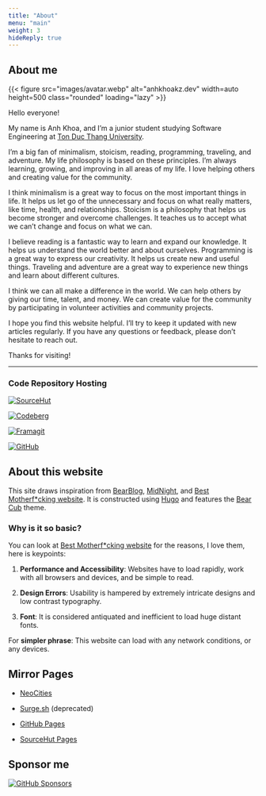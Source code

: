 ```yaml
---
title: "About"
menu: "main"
weight: 3
hideReply: true
---
```


## About me

{{< figure src="images/avatar.webp" alt="anhkhoakz.dev"  width=auto height=500
class="rounded" loading="lazy" >}}

Hello everyone!

My name is Anh Khoa, and I’m a junior student studying Software Engineering at
[Ton Duc Thang University](https://tdtu.edu.vn/).

I’m a big fan of minimalism, stoicism, reading, programming, traveling, and
adventure. My life philosophy is based on these principles. I’m always learning,
growing, and improving in all areas of my life. I love helping others and
creating value for the community.

I think minimalism is a great way to focus on the most important things in life.
It helps us let go of the unnecessary and focus on what really matters, like
time, health, and relationships. Stoicism is a philosophy that helps us become
stronger and overcome challenges. It teaches us to accept what we can’t change
and focus on what we can.

I believe reading is a fantastic way to learn and expand our knowledge. It helps
us understand the world better and about ourselves. Programming is a great way
to express our creativity. It helps us create new and useful things. Traveling
and adventure are a great way to experience new things and learn about different
cultures.

I think we can all make a difference in the world. We can help others by giving
our time, talent, and money. We can create value for the community by
participating in volunteer activities and community projects.

I hope you find this website helpful. I’ll try to keep it updated with new
articles regularly. If you have any questions or feedback, please don’t hesitate
to reach out.

Thanks for visiting!

---

### Code Repository Hosting

[![SourceHut](https://img.shields.io/badge/SourceHut-white?style=for-the-badge&logo=sourcehut&logoColor=black)](https://sr.ht/~anhkhoakz/)

[![Codeberg](https://img.shields.io/badge/Codeberg-white?style=for-the-badge&logo=forgejo)](https://codeberg.org/anhkhoakz/)

[![Framagit](https://img.shields.io/badge/Framagit-white?style=for-the-badge&logo=gitlab)](https://framagit.org/anhkhoakz)

[![GitHub](https://img.shields.io/badge/GitHub-white?style=for-the-badge&logo=github&logoColor=black)](https://github.com/anhkhoakz)

## About this website

This site draws inspiration from [BearBlog](https://bearblog.dev/),
[MidNight](https://midnight.pub/), and [Best Motherf\*cking
website](https://bestmotherfucking.website/). It is constructed using
[Hugo](https://gohugo.io/) and features the [Bear
Cub](https://themes.gohugo.io/themes/hugo-bearcub/) theme.

### Why is it so basic?

You can look at [Best Motherf\*cking
website](https://bestmotherfucking.website/) for the reasons, I love them, here
is keypoints:

1. **Performance and Accessibility**: Websites have to load rapidly, work with
all browsers and devices, and be simple to read.

2. **Design Errors**: Usability is hampered by extremely intricate designs and
low contrast typography.

3. **Font**: It is considered antiquated and inefficient to load huge distant
fonts.

For **simpler phrase**: This website can load with any network conditions, or
any devices.

## Mirror Pages

- [NeoCities](https://anhkhoakz.neocities.org/)

- [Surge.sh](https://anhkhoakz.surge.sh/) (deprecated)

- [GitHub Pages](https://anhkhoakz.github.io/)

- [SourceHut Pages](https://anhkhoakz.srht.site/)

## Sponsor me

[![GitHub
Sponsors](https://img.shields.io/github/sponsors/anhkhoakz?style=for-the-badge&logo=github&logoColor=black&labelColor=white&color=1a8fe3)](https://github.com/sponsors/anhkhoakz)
